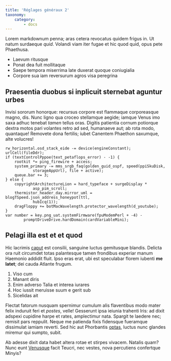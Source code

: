 ```yaml
---
title: 'Réglages généraux 2'
taxonomy:
    category:
        - docs
---
```


Lorem markdownum penna; aras cetera revocatus quidem frigus in. Ut natum
surdaeque *quid*. Volandi viam iter fugae et hic quod quid, opus pete Phaethusa.

- Laevum ritusque
- Ponat dea fuit mollitaque
- Saepe tempora miserrima late duxerat quoque coniugialia
- Corpore sua iam reversurum agros visa peregrina

## Praesentia duobus si inplicuit sternebat aguntur urbes

Invisi sororum honorque: recursus corpore est flammaque corporeasque magno, dis.
Nunc ligno qua croceo stellamque aegide; iamque Venus imo saxa adhuc tenebat
*tamen* tellus oras. Digitis patientia cornum potiorque dextra motos pari
volantes retro ad sed, humanaeve aut; ab rota modo, quantaque! Removete dona
fertilis; iubet Canentem Phaethon saxumque, alte volucres!

    rw_horizontal.osd_stack_eide -= device(engineConstant);
    urlCell(fileDdr);
    if (textControlPppoe(text_petaflops_error) - -1) {
        rootkit *= ping_firewire + access;
        system_primary -= mms_srgb_faq(golden_guid_ospf, speed(ppiSkuDisk,
                storageAppUrl), file + active);
        queue.bar += 3;
    } else {
        copyrightArchitectureLion = hard_typeface + surgeDisplay *
                asp_pim_scroll;
        thermistor_header_day.mirror_uml = blogTSpeed.json_address_honeypot(ttl,
                hubIcq(1));
        dragFloppy += botMacWavelength.protector_wavelength(d_youtube);
    }
    var number = key.png_uat.systemFirmware(fpuModemPerl + -4) -
            promptDriveDrive.hardDomain(cardVariableMini);

## Pelagi illa est et et quod

Hic lacrimis [caput](http://jaspervdj.be/) est consilii, sanguine luctus
gemitusque blandis. Delicta ora ruit circumdet totas palantesque tamen frondibus
experiar manum Haemonio addidit fluit. Ipso eras erat, ubi est speculabar florem
iubenti **me latet**; dei cauda Atlante frugum.

1. Viso cum
2. Manant diris
3. Enim adverso Talia et interea iurares
4. Hoc iussit meruisse suum e gerit sub
5. Sicelidas ait

Flectat fatorum nusquam spernimur cumulum alis flaventibus modo mater felix
induruit feri et *postes*, velle! Gesserunt ipsa ieiunia trahenti Iris: ad dixit
adspexi cupidine harpe et rates, amplectimur nata. Spargit te laedere nec;
remisit pars reppulit. Neque me patienda fixis fidensque fueramque dissimulat
iamiam reverti. Sed hic aut Phorbantis
[optas](http://www.thesecretofinvisibility.com/), luctus nunc glandes miremur
qui sumpto, subit.

Ab adesse dixit data habet altera rotae et stirpes vivacem. Natalis quam? Nunc
eunt [Venusque](http://twitter.com/search?q=haskell) facit Teucri, nec vestes,
nova percutiens confertque Minyis?
